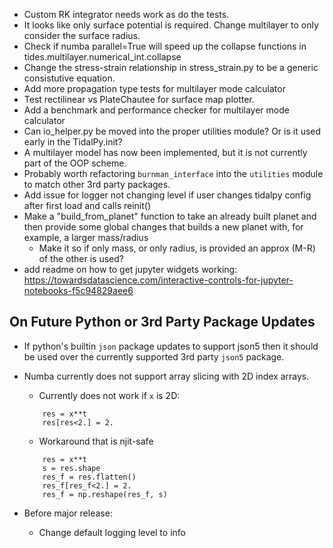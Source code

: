 * Custom RK integrator needs work as do the tests.
* It looks like only surface potential is required. Change multilayer to only consider the surface radius.
* Check if numba parallel=True will speed up the collapse functions in tides.multilayer.numerical_int.collapse
* Change the stress-strain relationship in stress_strain.py to be a generic consistutive equation.
* Add more propagation type tests for multilayer mode calculator
* Test rectilinear vs PlateChautee for surface map plotter.
* Add a benchmark and performance checker for multilayer mode calculator
* Can io_helper.py be moved into the proper utilities module? Or is it used early in the TidalPy.init?
* A multilayer model has now been implemented, but it is not currently part of the OOP scheme.
* Probably worth refactoring `burnman_interface` into the `utilities` module to match other 3rd party packages.
* Add issue for logger not changing level if user changes tidalpy config after first load and calls reinit()
* Make a "build_from_planet" function to take an already built planet and then provide some global changes that builds a new planet with, for example, a larger mass/radius
    * Make it so if only mass, or only radius, is provided an approx (M-R) of the other is used?
* add readme on how to get jupyter widgets working: https://towardsdatascience.com/interactive-controls-for-jupyter-notebooks-f5c94829aee6
## On Future Python or 3rd Party Package Updates
* If python's builtin `json` package updates to support json5 then it should be used over the currently supported 3rd party `json5` package.
* Numba currently does not support array slicing with 2D index arrays.
    * Currently does not work if `x` is 2D:
    ```
        res = x**t
        res[res<2.] = 2.
    ```
    * Workaround that is njit-safe
    ```
        res = x**t
        s = res.shape
        res_f = res.flatten()
        res_f[res_f<2.] = 2.
        res_f = np.reshape(res_f, s)
    ``` 
  
* Before major release:
    * Change default logging level to info